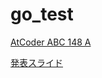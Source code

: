 # go_test

[AtCoder ABC 148 A](https://atcoder.jp/contests/abc148/tasks/abc148_a)

[発表スライド](https://docs.google.com/presentation/d/1OM9wS7INLCOANhweDIKwdK9zC9Qw7vCu2REQzZ1ExTQ/edit?usp=sharing)

